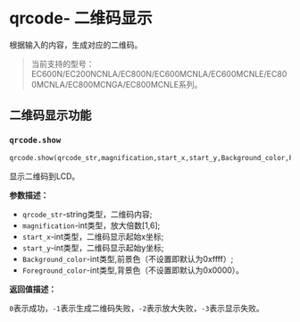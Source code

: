 # qrcode- 二维码显示

根据输入的内容，生成对应的二维码。

> 当前支持的型号：EC600N/EC200NCNLA/EC800N/EC600MCNLA/EC600MCNLE/EC800MCNLA/EC800MCNGA/EC800MCNLE系列。

## 二维码显示功能

### `qrcode.show`

```python
qrcode.show(qrcode_str,magnification,start_x,start_y,Background_color,Foreground_color)
```

显示二维码到LCD。

**参数描述：**

- `qrcode_str`-string类型，二维码内容;
- `magnification`-int类型，放大倍数[1,6];
- `start_x`-int类型，二维码显示起始x坐标;
- `start_y`-int类型，二维码显示起始y坐标;
- `Background_color`-int类型,前景色（不设置即默认为0xffff）;
- `Foreground_color`-int类型,背景色（不设置即默认为0x0000）。

**返回值描述：**

`0`表示成功，`-1`表示生成二维码失败，`-2`表示放大失败，`-3`表示显示失败。
